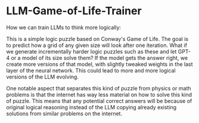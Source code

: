# LLM-Game-of-Life-Trainer
How we can train LLMs to think more logically:

This is a simple logic puzzle based on Conway's Game of Life. The goal is to predict how a grid of any given size will look after one iteration. What if we generate incrementally harder logic puzzles such as these and let GPT-4 or a model of its size solve them? If the model gets the answer right, we create more versions of that model, with slightly tweaked weights in the last layer of the neural network. This could lead to more and more logical versions of the LLM evolving.

One notable aspect that separates this kind of puzzle from physics or math problems is that the internet has way less material on how to solve this kind of puzzle. This means that any potential correct answers will be because of original logical reasoning instead of the LLM copying already existing solutions from similar problems on the internet.

